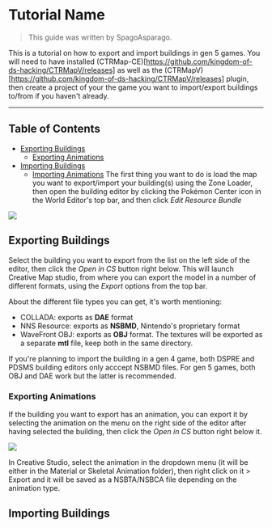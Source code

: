 # Tutorial Name
> This guide was written by SpagoAsparago.

This is a tutorial on how to export and import buildings in gen 5 games.
You will need to have installed (CTRMap-CE)[https://github.com/kingdom-of-ds-hacking/CTRMapV/releases] as well as the (CTRMapV)[https://github.com/kingdom-of-ds-hacking/CTRMapV/releases] plugin, then create a project of your the game you want to import/export buildings to/from if you haven't already.

--- 
## Table of Contents
* [Exporting Buildings](#section)
  * [Exporting Animations](#subsection)
* [Importing Buildings](#section-2)
  * [Importing Animations](#subsection-2)
The first thing you want to do is load the map you want to export/import your building(s) using the Zone Loader, then open the building editor by clicking the Pokémon Center icon in the World Editor's top bar, and then click *Edit Resource Bundle*

![](ctrmapbuildingeditor.PNG)

## Exporting Buildings
Select the building you want to export from the list on the left side of the editor, then click the *Open in CS* button right below. This will launch Creative Map studio, from where you can export the model in a number of different formats, using the *Export* options from the top bar.

About the different file types you can get, it's worth mentioning:
* COLLADA: exports as **DAE** format
* NNS Resource: exports as **NSBMD**, Nintendo's proprietary format
* WaveFront OBJ: exports as **OBJ** format. The textures will be exported as a separate **mtl** file, keep both in the same directory.

If you're planning to import the building in a gen 4 game, both DSPRE and PDSMS building editors only acccept NSBMD files. For gen 5 games, both OBJ and DAE work but the latter is recommended.

### Exporting Animations
If the building you want to export has an animation, you can export it by selecting the animation on the menu on the right side of the editor after having selected the building, then click the *Open in CS* button right below it.

![](animeditor.PNG)

In Creative Studio, select the animation in the dropdown menu (it will be either in the Material or Skeletal Animation folder), then right click on it > Export and it will be saved as a NSBTA/NSBCA file depending on the animation type.

## Importing Buildings

